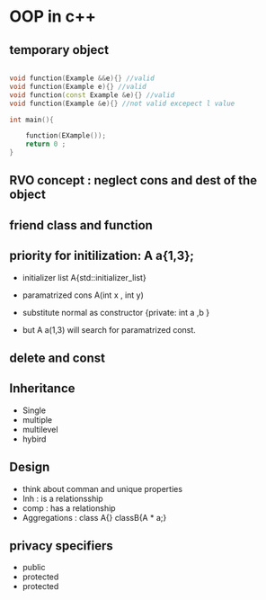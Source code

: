 # OOP in c++

## temporary object
```cpp

void function(Example &&e){} //valid
void function(Example e){} //valid
void function(const Example &e){} //valid
void function(Example &e){} //not valid excepect l value

int main(){

    function(EXample());
    return 0 ;
}
```

## RVO concept : neglect cons and dest of the object

## friend class and function

## priority for initilization: A a{1,3};

- initializer list A{std::initializer_list}
- paramatrized cons A(int x , int y)
- substitute normal as constructor {private: int a ,b } 
 
- but A a(1,3) will search for paramatrized const.

## delete and const 

## Inheritance
- Single
- multiple
- multilevel
- hybird

## Design
- think about comman and unique properties
- Inh  : is a relationsship
- comp : has a relationship 
- Aggregations : class A{} classB{A * a;}

## privacy specifiers
- public
- protected
- protected




